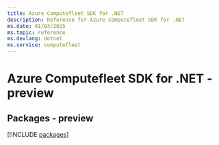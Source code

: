 ```yaml
---
title: Azure Computefleet SDK for .NET
description: Reference for Azure Computefleet SDK for .NET
ms.date: 01/03/2025
ms.topic: reference
ms.devlang: dotnet
ms.service: computefleet
---
```

# Azure Computefleet SDK for .NET - preview
## Packages - preview
[!INCLUDE [packages](computefleet-index.md)]